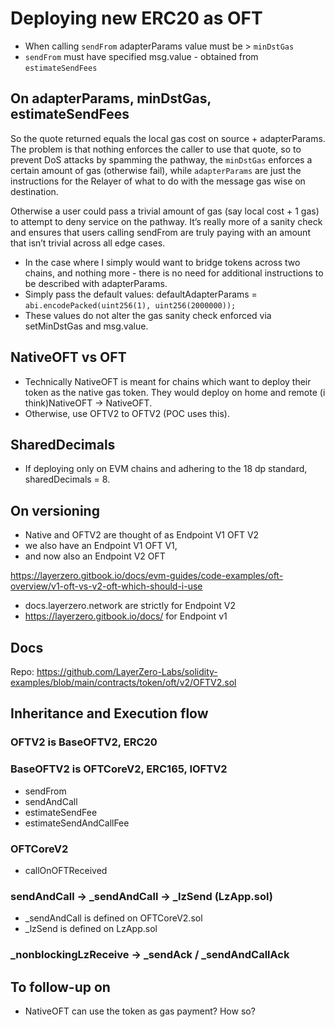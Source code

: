 # Deploying new ERC20 as OFT

- When calling `sendFrom` adapterParams value must be > `minDstGas`
- `sendFrom` must have specified msg.value - obtained from `estimateSendFees`

## On adapterParams, minDstGas, estimateSendFees

So the quote returned equals the local gas cost on source + adapterParams. The problem is that nothing enforces the caller to use that quote, so to prevent DoS attacks by spamming the pathway, the `minDstGas` enforces a certain amount of gas (otherwise fail), while `adapterParams` are just the instructions for the Relayer of what to do with the message gas wise on destination.

Otherwise a user could pass a trivial amount of gas (say local cost + 1 gas) to attempt to deny service on the pathway.
It’s really more of a sanity check and ensures that users calling sendFrom are truly paying with an amount that isn’t trivial across all edge cases.

- In the case where I simply would want to bridge tokens across two chains, and nothing more - there is no need for additional instructions to be described with adapterParams.
- Simply pass the default values: defaultAdapterParams = `abi.encodePacked(uint256(1), uint256(2000000));`
- These values do not alter the gas sanity check enforced via setMinDstGas and msg.value.

## NativeOFT vs OFT

- Technically NativeOFT is meant for chains which want to deploy their token as the native gas token. They would deploy on home and remote (i think)NativeOFT -> NativeOFT.
- Otherwise, use OFTV2 to OFTV2 (POC uses this).

## SharedDecimals

- If deploying only on EVM chains and adhering to the 18 dp standard, sharedDecimals = 8.

## On versioning

- Native and OFTV2 are thought of as Endpoint V1 OFT V2
- we also have an Endpoint V1 OFT V1,
- and now also an Endpoint V2 OFT

https://layerzero.gitbook.io/docs/evm-guides/code-examples/oft-overview/v1-oft-vs-v2-oft-which-should-i-use

- docs.layerzero.network are strictly for Endpoint V2
- https://layerzero.gitbook.io/docs/ for Endpoint v1

## Docs

Repo: https://github.com/LayerZero-Labs/solidity-examples/blob/main/contracts/token/oft/v2/OFTV2.sol

## Inheritance and Execution flow

### OFTV2 is BaseOFTV2, ERC20

### BaseOFTV2 is OFTCoreV2, ERC165, IOFTV2
- sendFrom
- sendAndCall
- estimateSendFee
- estimateSendAndCallFee

### OFTCoreV2 
- callOnOFTReceived

### sendAndCall -> _sendAndCall -> _lzSend (LzApp.sol)

- _sendAndCall is defined on OFTCoreV2.sol
- _lzSend is defined on LzApp.sol

### _nonblockingLzReceive -> _sendAck / _sendAndCallAck

## To follow-up on

- NativeOFT can use the token as gas payment? How so?